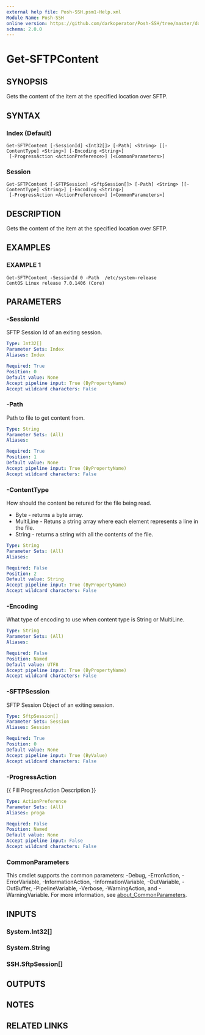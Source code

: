 ```yaml
---
external help file: Posh-SSH.psm1-Help.xml
Module Name: Posh-SSH
online version: https://github.com/darkoperator/Posh-SSH/tree/master/docs
schema: 2.0.0
---
```


# Get-SFTPContent

## SYNOPSIS
Gets the content of the item at the specified location over SFTP.

## SYNTAX

### Index (Default)
```
Get-SFTPContent [-SessionId] <Int32[]> [-Path] <String> [[-ContentType] <String>] [-Encoding <String>]
 [-ProgressAction <ActionPreference>] [<CommonParameters>]
```

### Session
```
Get-SFTPContent [-SFTPSession] <SftpSession[]> [-Path] <String> [[-ContentType] <String>] [-Encoding <String>]
 [-ProgressAction <ActionPreference>] [<CommonParameters>]
```

## DESCRIPTION
Gets the content of the item at the specified location over SFTP.

## EXAMPLES

### EXAMPLE 1
```
Get-SFTPContent -SessionId 0 -Path  /etc/system-release
CentOS Linux release 7.0.1406 (Core)
```

## PARAMETERS

### -SessionId
SFTP Session Id of an exiting session.

```yaml
Type: Int32[]
Parameter Sets: Index
Aliases: Index

Required: True
Position: 0
Default value: None
Accept pipeline input: True (ByPropertyName)
Accept wildcard characters: False
```

### -Path
Path to file to get content from.

```yaml
Type: String
Parameter Sets: (All)
Aliases:

Required: True
Position: 1
Default value: None
Accept pipeline input: True (ByPropertyName)
Accept wildcard characters: False
```

### -ContentType
How should the content be retured for the file being read.

* Byte - returns a byte array.
* MultiLine - Retuns a string array where each element represents a line in the file.
* String - returns a string with all the contents of the file.

```yaml
Type: String
Parameter Sets: (All)
Aliases:

Required: False
Position: 2
Default value: String
Accept pipeline input: True (ByPropertyName)
Accept wildcard characters: False
```

### -Encoding
What type of encoding to use when content type is String or MultiLine.

```yaml
Type: String
Parameter Sets: (All)
Aliases:

Required: False
Position: Named
Default value: UTF8
Accept pipeline input: True (ByPropertyName)
Accept wildcard characters: False
```

### -SFTPSession
SFTP Session Object of an exiting session.

```yaml
Type: SftpSession[]
Parameter Sets: Session
Aliases: Session

Required: True
Position: 0
Default value: None
Accept pipeline input: True (ByValue)
Accept wildcard characters: False
```

### -ProgressAction
{{ Fill ProgressAction Description }}

```yaml
Type: ActionPreference
Parameter Sets: (All)
Aliases: proga

Required: False
Position: Named
Default value: None
Accept pipeline input: False
Accept wildcard characters: False
```

### CommonParameters
This cmdlet supports the common parameters: -Debug, -ErrorAction, -ErrorVariable, -InformationAction, -InformationVariable, -OutVariable, -OutBuffer, -PipelineVariable, -Verbose, -WarningAction, and -WarningVariable. For more information, see [about_CommonParameters](http://go.microsoft.com/fwlink/?LinkID=113216).

## INPUTS

### System.Int32[]
### System.String
### SSH.SftpSession[]
## OUTPUTS

## NOTES

## RELATED LINKS

